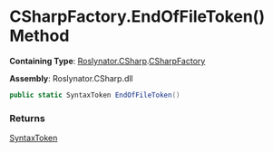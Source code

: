 # CSharpFactory\.EndOfFileToken\(\) Method

**Containing Type**: [Roslynator.CSharp](../../README.md)\.[CSharpFactory](../README.md)

**Assembly**: Roslynator\.CSharp\.dll

```csharp
public static SyntaxToken EndOfFileToken()
```

### Returns

[SyntaxToken](https://docs.microsoft.com/en-us/dotnet/api/microsoft.codeanalysis.syntaxtoken)


